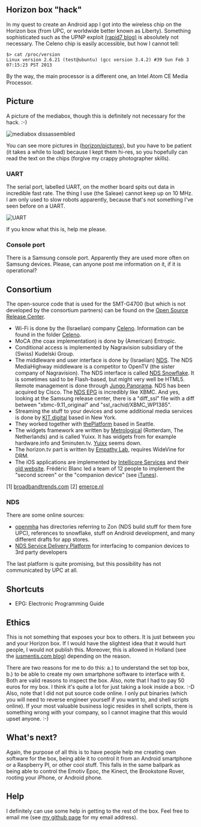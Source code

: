 ## Horizon box "hack"

In my quest to create an Android app I got into the wireless chip on the Horizon box (from UPC, or worldwide better known as Liberty). Something sophisticated such as the UPNP exploit [(rapid7 blog)](https://community.rapid7.com/community/metasploit/blog/2013/01/30/weekly-update) is absolutely not necessary. The Celeno chip is easily accessible, but how I cannot tell:

    $> cat /proc/version
    Linux version 2.6.21 (test@ubuntu) (gcc version 3.4.2) #39 Sun Feb 3 07:15:23 PST 2013

By the way, the main processor is a different one, an Intel Atom CE Media Processor.

## Picture

A picture of the mediabox, though this is definitely not necessary for the hack. :-)

![mediabox dissassembled](https://raw.github.com/mrquincle/horizon/master/pictures/snapshot.jpg)

You can see more pictures in ([horizon/pictures](https://github.com/mrquincle/horizon/pictures)), but you have to be patient (it takes a while to load) because I kept them hi-res, so you hopefully can read the text on the chips (forgive my crappy photographer skills).

### UART

The serial port, labelled UART, on the mother board spits out data in incredible fast rate. The thing I use (the Saleae) cannot keep up on 10 MHz. I am only used to slow robots apparently, because that's not something I've seen before on a UART.

![UART](https://raw.github.com/mrquincle/horizon/master/pictures/logic_analyser.png)

If you know what this is, help me please.

### Console port

There is a Samsung console port. Apparently they are used more often on Samsung devices. Please, can anyone post me information on it, if it is operational?

## Consortium

The open-source code that is used for the SMT-G4700 (but which is not developed by the consortium partners) can be found on the [Open Source Release Center](http://opensource.samsung.com/). 

* Wi-Fi is done by the (Israelian) company [Celeno](http://www.celeno.com/). Information can be found in the folder [Celeno](https://github.com/mrquincle/horizon/pictures).
* MoCA (the coax implementation) is done by (American) Entropic. 
* Conditional access is implemented by Nagravision subsidiary of the (Swiss) Kudelski Group.
* The middleware and user interface is done by (Israelian) [NDS](http://www.nds.com/). The NDS MediaHighway middleware is a competitor to OpenTV (the sister company of Nagravision). The NDS interface is called [NDS Snowflake](http://nds-snowflake.com). It is sometimes said to be Flash-based, but might very well be HTML5. Remote management is done through [Jungo Panorama](http://www.jungo.com/products/panorama-the-connected-home-manager/). NDS has been acquired by Cisco. The [NDS EPG](http://ndsuk.com/solutions/epg_framework.php) is incredibly like XBMC. And yes, looking at the Samsung release center, there is a "diff_ssl" file with a diff between "xbmc-9.11\_original" and "ssl\_rachid/XBMC\_WP1385".
* Streaming the stuff to your devices and some additional media services is done by [KIT digital](http://www.kitd.com/) based in New York.
* They worked together with [thePlatform](http://theplatform.com/) based in Seattle.
* The widgets framework are written by [Metrological](http://www.metrological.com/) (Rotterdam, The Netherlands) and is called Yuixx. It has widgets from for example hardware.info and 5minuten.tv. [Yuixx](http://www.yuixx.com/) seems down.
* The horizon.tv part is written by [Empathy Lab](http://www.epam.com/empathylab/work/case-study/liberty-global.html), requires WideVine for DRM.
* The iOS applications are implemented by [Intellicore Services](http://www.intellicore.net/about-us/) and their [old website](https://www.intellicore.net/). Frédéric Blanc led a team of 12 people to implement the "second screen" or the "companion device" (see [iTunes](https://itunes.apple.com/nl/app/horizon-tv-remote/id532085851?l=en&mt=8)).

[1] [broadbandtrends.com](http://broadbandtrends.com/blog1/2012/09/09/the-future-of-television-is-on-the-horizon/)
[2] [emerce.nl](http://www.emerce.nl/nieuws/nieuwe-horizonsettopbox-upc-heeft-app-store)

### NDS

There are some online sources:

* [openmha](http://compliance.nds.com/openmha/) has directories referring to Zon (NDS build stuff for them fore UPC), references to snowflake, stuff on Android development, and many different drafts for app stores.
* [NDS Service Delivery Platform](https://developer.sdp.nds.com/) for interfacing to companion devices to 3rd party developers

The last platform is quite promising, but this possibility has not communicated by UPC at all.

## Shortcuts

* EPG: Electronic Programming Guide

## Ethics

This is not something that exposes your box to others. It is just between you and your Horizon box. If I would have the slightest idea that it would hurt people, I would not publish this. Moreover, this is allowed in Holland (see the [iusmentis.com blog](http://blog.iusmentis.com/2008/02/07/de-legaliteit-van-reverse-engineeren-hardware-en-drivers/)) depending on the reason. 

There are two reasons for me to do this: a.) to understand the set top box, b.) to be able to create my own smartphone software to interface with it. Both are valid reasons to inspect the box. Also, note that I had to pay 50 euros for my box. I think it's quite a lot for just taking a look inside a box. :-D Also, note that I did not put source code online. I only put binaries (which you will need to reverse engineer yourself if you want to, and shell scripts online). If your most valuable business logic resides in shell scripts, there is something wrong with your company, so I cannot imagine that this would upset anyone. :-)

## What's next?

Again, the purpose of all this is to have people help me creating own software for the box, being able it to control it from an Android smartphone or a Raspberry PI, or other cool stuff. This falls in the same ballpark as being able to control the Emotiv Epoc, the Kinect, the Brookstone Rover, rooting your iPhone, or Android phone.

## Help

I definitely can use some help in getting to the rest of the box. Feel free to email me (see [my github page](https://github.com/mrquincle) for my email address).
